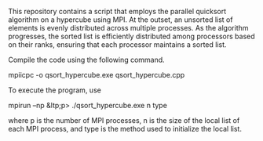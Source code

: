 
This repository contains a script that employs the parallel quicksort algorithm on a hypercube using MPI. At the outset, an unsorted list of elements is evenly distributed across multiple processes. As the algorithm progresses, the sorted list is efficiently distributed among processors based on their ranks, ensuring that each processor maintains a sorted list.

Compile the code using the following command.

mpiicpc -o qsort_hypercube.exe qsort_hypercube.cpp

To execute the program, use

mpirun –np &ltp;p&gt; ./qsort_hypercube.exe n type

where p is the number of MPI processes, n is the size of the local list of each MPI process, and type is the method used to initialize the local list.
